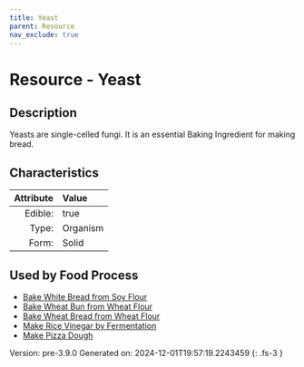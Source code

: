 ```yaml
---
title: Yeast
parent: Resource
nav_exclude: true
---
```

# Resource - Yeast

## Description
&#10;&#9;&#9;Yeasts are single-celled fungi. It is an essential Baking Ingredient for making bread.

## Characteristics

| Attribute      | Value |
|--------:|:------|
|Edible:|true|
|Type:|Organism|
|Form:|Solid|
 



    
## Used by Food Process

- [Bake White Bread from Soy Flour](../food/bake-white-bread-from-soy-flour.html)
- [Bake Wheat Bun from Wheat Flour](../food/bake-wheat-bun-from-wheat-flour.html)
- [Bake Wheat Bread from Wheat Flour](../food/bake-wheat-bread-from-wheat-flour.html)
- [Make Rice Vinegar by Fermentation](../food/make-rice-vinegar-by-fermentation.html)
- [Make Pizza Dough](../food/make-pizza-dough.html)


Version: pre-3.9.0 Generated on: 2024-12-01T19:57:19.2243459
{: .fs-3 }
